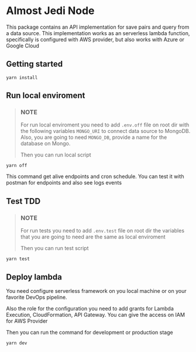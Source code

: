 # Almost Jedi Node

This package contains an API implementation for save pairs and query from a data source.
This implementation works as an serverless lambda function, specifically
is configured with AWS provider, but also works with Azure or Google Cloud

## Getting started

```shell
yarn install
```

## Run local enviroment
> ### NOTE
> For run local enviroment you need to add `.env.off` file on root dir with
> the following variables `MONGO_URI` to connect data source to MongoDB.
> Also, you are going to need `MONGO_DB`, provide a name
> for the database on Mongo.
>
> Then you can run local script


```shell
yarn off
```

This command get alive endpoints and cron schedule.
You can test it with postman for endpoints and also see logs events


## Test TDD

> ### NOTE
> For run tests you need to add `.env.test` file on root dir 
> the variables that you are going to need are the same
> as local enviroment
> 
> Then you can run test script
>  

```shell
yarn test
```

## Deploy lambda

You need configure serverless framework on you local machine or 
on your favorite DevOps pipeline.

Also the role for the configuration you need to add grants
for Lambda Execution, CloudFormation, API Gateway. You can
give the access on IAM for AWS Provider

Then you can run the command for development
or production stage

```shell
yarn dev
```

